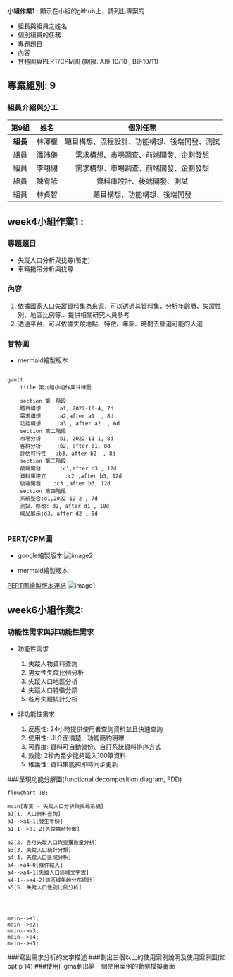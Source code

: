 **小組作業1** : 
顯示在小組的github上，請列出專案的
- 組長與組員之姓名
- 個別組員的任務
- 專題題目
- 內容
- 甘特圖與PERT/CPM圖 (期限: A班 10/10 , B班10/11)

## 專案組別: 9

### 組員介紹與分工

|     第9組     |  姓名  |                   個別任務                   |
| :------------: | :----: | :------------------------------------------: |
| **組長** | 林澤權 | 題目構想、流程設計、功能構想、後端開發、測試 |
|      組員      | 潘沛儀 |    需求構想、市場調查、前端開發、企劃發想    |
|      組員      | 李翊翎 |    需求構想、市場調查、前端開發、企劃發想    |
|      組員      | 陳宥諺 |          資料庫設計、後端開發、測試          |
|      組員      | 林貞智 |         題目構想、功能構想、後端開發         |

## week4小組作業1 : 

### 專題題目

- 失蹤人口分析與找尋(暫定)
- 車輛拖吊分析與找尋

### 內容

1. 依據[國家人口失蹤資料集為來源](https://data.gov.tw/dataset/14420)，可以透過其資料集，分析年齡層、失蹤性別、地區比例等... 提供相關研究人員參考
2. 透過平台，可以依據失蹤地點、特徵、年齡、時間去篩選可能的人選

### 甘特圖



- mermaid繪製版本

```mermaid

gantt
    title 第九組小組作業甘特圖

    section 第一階段
    題目構想     :a1, 2022-10-4, 7d
    需求構想     :a2,after a1  , 8d
    功能構想     :a3 , after a2  , 6d
    section 第二階段
    市場分析     :b1, 2022-11-1, 8d
    客群分析     :b2, after b1, 8d
    評估可行性   :b3, after b2  , 8d
    section 第三階段    
    前端開發      :c1,after b3 , 12d
    資料庫建立      :c2 ,after b3, 12d
    後端開發	:c3 ,after b3, 12d
    section 第四階段    
    系統整合:d1,2022-12-2 , 7d
    測試、修改: d2, after d1 , 10d
    成品展示:d3, after d2 , 5d
  
```

### PERT/CPM圖

- google繪製版本
![image2](https://user-images.githubusercontent.com/57654809/194913530-bee24e8f-ccb6-407b-832b-d13519a7ea62.png)

- mermaid繪製版本

[PERT圖繪製版本連結](https://hackmd.io/@cjqBX7RDSMSJUP0adJLUmw/rkDcmRbmj)
![image1](https://user-images.githubusercontent.com/57654809/194921178-9523aca4-c214-4174-aa56-570bd8a2b2ea.png)

## week6小組作業2: 

### 功能性需求與非功能性需求

- 功能性需求
    1. 失蹤人物資料查詢
    2. 男女性失蹤比例分析
    3. 失蹤人口地區分析
    4. 失蹤人口特徵分類
    5. 各月失蹤統計分析

- 非功能性需求
    1. 反應性: 24小時提供使用者查詢資料並且快速查詢
    2. 使用性: UI介面清楚、功能簡約明瞭
    3. 可靠度: 資料可自動備份、自訂系統資料排序方式
    4. 效能: 2秒內至少能夠載入100筆資料
    5. 維護性: 資料集能夠即時同步更新
    
###呈現功能分解圖(functional decomposition diagram, FDD)
```mermaid
flowchart TB;

main[專案 - 失蹤人口分析與找尋系統]
a1[1. 人口資料查詢]
a1-->a1-1[發生年份]
a1-1-->a1-2[失蹤當時特徵]

a2[2. 各月失蹤人口與查獲數量分析]
a3[3. 失蹤人口統計分類]
a4[4. 失蹤人口區域分析]
a4-->a4-0[條件輸入]
a4-->a4-1[失蹤人口區域文字雲]
a4-1-->a4-2[該區域年齡分布統計]
a5[5. 失蹤人口性別比例分析]




main-->a1;
main-->a2;
main-->a3;
main-->a4;
main-->a5;
```
###寫出需求分析的文字描述
###劃出三個以上的使用案例說明及使用案例圖(如 ppt p 14)
###使用Figma劃出第一個使用案例的動態模擬畫面

